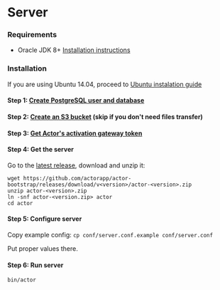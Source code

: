 # Server

### Requirements

* Oracle JDK 8+ [Installation instructions](install-jdk.md)

### Installation

If you are using Ubuntu 14.04, proceed to [Ubuntu instalation guide](guide-ubuntu.md)

#### Step 1: [Create PostgreSQL user and database](configure-database.md)

#### Step 2: [Create an S3 bucket](configure-s3.md) (skip if you don't need files transfer)

#### Step 3: [Get Actor's activation gateway token](configure-sms-gateway.md)

#### Step 4: Get the server

Go to the [latest release](https://github.com/actorapp/actor-bootstrap/releases/latest), download and unzip it:

```
wget https://github.com/actorapp/actor-bootstrap/releases/download/v<version>/actor-<version>.zip
unzip actor-<version>.zip
ln -snf actor-<version.zip> actor
cd actor
```

#### Step 5: Configure server

Copy example config:
`cp conf/server.conf.example conf/server.conf`

Put proper values there.

#### Step 6: Run server

`bin/actor`
